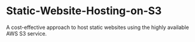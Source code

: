 # Static-Website-Hosting-on-S3
A cost-effective approach to host static websites using the highly available AWS S3 service.
